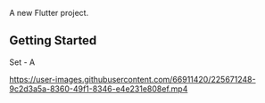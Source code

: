 A new Flutter project.

## Getting Started

Set - A

https://user-images.githubusercontent.com/66911420/225671248-9c2d3a5a-8360-49f1-8346-e4e231e808ef.mp4




